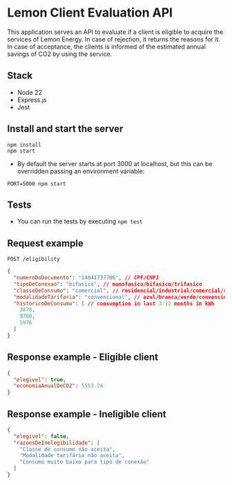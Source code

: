 # Lemon Client Evaluation API

This application serves an API to evaluate if a client is eligible to acquire the services of Lemon Energy. In case of rejection, it returns the reasons for it. In case of acceptance, the clients is informed of the estimated annual savings of CO2 by using the service.

## Stack
- Node 22
- Express.js
- Jest

## Install and start the server

```shell
npm install
npm start
```

- By default the server starts at port 3000 at localhost, but this can be overridden passing an environment variable:

```shell
PORT=5000 npm start
```

## Tests

- You can run the tests by executing `npm test`

## Request example

`POST /eligibility`
```json
{
  "numeroDoDocumento": "14041737706", // CPF/CNPJ
  "tipoDeConexao": "bifasico", // monofasico/bifasico/trifasico
  "classeDeConsumo": "comercial", // residencial/industrial/comercial/rural/poderPublico
  "modalidadeTarifaria": "convencional", // azul/branca/verde/convencional,
  "historicoDeConsumo": [ // consumption in last 3-12 months in kWh
    3878,
    9760,
    5976
  ]
}
```

## Response example - Eligible client
```json
{
  "elegivel": true,
  "economiaAnualDeCO2": 5553.24
}
```

## Response example - Ineligible client
```json
{
  "elegivel": false,
  "razoesDeInelegibilidade": [
    "Classe de consumo não aceita",
    "Modalidade tarifária não aceita",
    "Consumo muito baixo para tipo de conexão"
  ]
}
```
